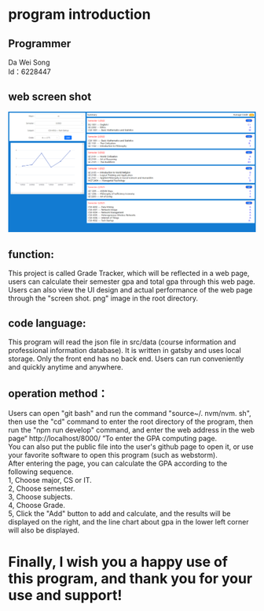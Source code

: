 # program introduction

## Programmer  
Da Wei Song    
Id：6228447  

## web screen shot  
![image](https://github.com/David67131/Grade-Tracker/blob/main/screen%20shot.png)

## function:
This project is called Grade Tracker, which will be reflected in a web page, users can calculate their semester gpa and total gpa through this web page.  
Users can also view the UI design and actual performance of the web page through the "screen shot. png" image in the root directory.  

## code language:
This program will read the json file in src/data (course information and professional information database). It is written in gatsby and uses local storage. Only the front end has no back end. Users can run conveniently and quickly anytime and anywhere.

## operation method：
Users can open "git bash" and run the command "source~/. nvm/nvm. sh", then use the "cd" command to enter the root directory of the program, then run the "npm run develop" command, and enter the web address in the web page“ http://localhost/8000/ ”To enter the GPA computing page.  
You can also put the public file into the user's github page to open it, or use your favorite software to open this program (such as webstorm).  
After entering the page, you can calculate the GPA according to the following sequence.  
1, Choose major, CS or IT.  
2, Choose semester.  
3, Choose subjects.  
4, Choose Grade.  
5, Click the "Add" button to add and calculate, and the results will be displayed on the right, and the line chart about gpa in the lower left corner will also be displayed.  

# Finally, I wish you a happy use of this program, and thank you for your use and support!
